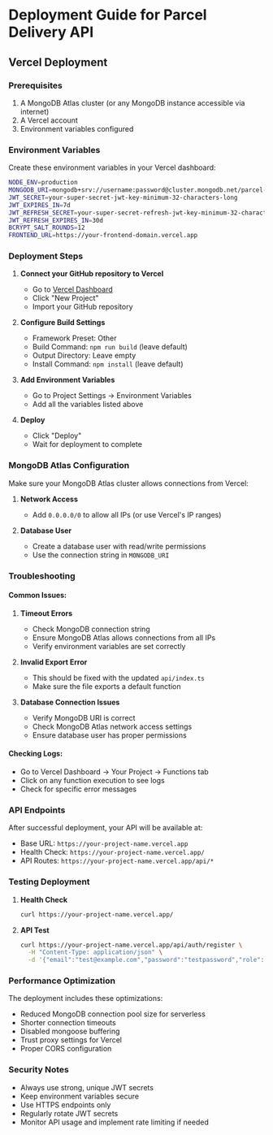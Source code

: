 # Deployment Guide for Parcel Delivery API

## Vercel Deployment

### Prerequisites

1. A MongoDB Atlas cluster (or any MongoDB instance accessible via internet)
2. A Vercel account
3. Environment variables configured

### Environment Variables

Create these environment variables in your Vercel dashboard:

```bash
NODE_ENV=production
MONGODB_URI=mongodb+srv://username:password@cluster.mongodb.net/parcel-delivery?retryWrites=true&w=majority
JWT_SECRET=your-super-secret-jwt-key-minimum-32-characters-long
JWT_EXPIRES_IN=7d
JWT_REFRESH_SECRET=your-super-secret-refresh-jwt-key-minimum-32-characters
JWT_REFRESH_EXPIRES_IN=30d
BCRYPT_SALT_ROUNDS=12
FRONTEND_URL=https://your-frontend-domain.vercel.app
```

### Deployment Steps

1. **Connect your GitHub repository to Vercel**

   - Go to [Vercel Dashboard](https://vercel.com/dashboard)
   - Click "New Project"
   - Import your GitHub repository

2. **Configure Build Settings**

   - Framework Preset: Other
   - Build Command: `npm run build` (leave default)
   - Output Directory: Leave empty
   - Install Command: `npm install` (leave default)

3. **Add Environment Variables**

   - Go to Project Settings → Environment Variables
   - Add all the variables listed above

4. **Deploy**
   - Click "Deploy"
   - Wait for deployment to complete

### MongoDB Atlas Configuration

Make sure your MongoDB Atlas cluster allows connections from Vercel:

1. **Network Access**

   - Add `0.0.0.0/0` to allow all IPs (or use Vercel's IP ranges)

2. **Database User**
   - Create a database user with read/write permissions
   - Use the connection string in `MONGODB_URI`

### Troubleshooting

#### Common Issues:

1. **Timeout Errors**

   - Check MongoDB connection string
   - Ensure MongoDB Atlas allows connections from all IPs
   - Verify environment variables are set correctly

2. **Invalid Export Error**

   - This should be fixed with the updated `api/index.ts`
   - Make sure the file exports a default function

3. **Database Connection Issues**
   - Verify MongoDB URI is correct
   - Check MongoDB Atlas network access settings
   - Ensure database user has proper permissions

#### Checking Logs:

- Go to Vercel Dashboard → Your Project → Functions tab
- Click on any function execution to see logs
- Check for specific error messages

### API Endpoints

After successful deployment, your API will be available at:

- Base URL: `https://your-project-name.vercel.app`
- Health Check: `https://your-project-name.vercel.app/`
- API Routes: `https://your-project-name.vercel.app/api/*`

### Testing Deployment

1. **Health Check**

   ```bash
   curl https://your-project-name.vercel.app/
   ```

2. **API Test**
   ```bash
   curl https://your-project-name.vercel.app/api/auth/register \
     -H "Content-Type: application/json" \
     -d '{"email":"test@example.com","password":"testpassword","role":"user"}'
   ```

### Performance Optimization

The deployment includes these optimizations:

- Reduced MongoDB connection pool size for serverless
- Shorter connection timeouts
- Disabled mongoose buffering
- Trust proxy settings for Vercel
- Proper CORS configuration

### Security Notes

- Always use strong, unique JWT secrets
- Keep environment variables secure
- Use HTTPS endpoints only
- Regularly rotate JWT secrets
- Monitor API usage and implement rate limiting if needed
